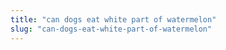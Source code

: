 ```yaml
---
title: "can dogs eat white part of watermelon"
slug: "can-dogs-eat-white-part-of-watermelon"
---
```


